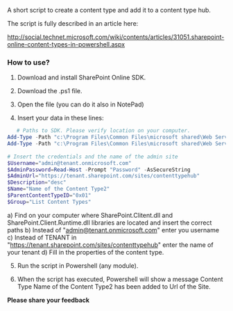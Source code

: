 A short script to create a content type and add it to a content type hub.

The script is fully described in an article here: 

http://social.technet.microsoft.com/wiki/contents/articles/31051.sharepoint-online-content-types-in-powershell.aspx

 

 

 

 

 

### How to use?



1. Download and install SharePoint Online SDK.

2. Download the .ps1 file.

3. Open the file (you can do it also in NotePad)

4. Insert your data in these lines:

 

 

```PowerShell
   # Paths to SDK. Please verify location on your computer. 
Add-Type -Path "c:\Program Files\Common Files\microsoft shared\Web Server Extensions\15\ISAPI\Microsoft.SharePoint.Client.dll"  
Add-Type -Path "c:\Program Files\Common Files\microsoft shared\Web Server Extensions\15\ISAPI\Microsoft.SharePoint.Client.Runtime.dll"  
 
# Insert the credentials and the name of the admin site 
$Username="admin@tenant.onmicrosoft.com" 
$AdminPassword=Read-Host -Prompt "Password" -AsSecureString 
$AdminUrl="https://tenant.sharepoint.com/sites/contenttypehub" 
$Description="desc" 
$Name="Name of the Content Type2" 
$ParentContentTypeID="0x01" 
$Group="List Content Types"
``` 
a) Find on your computer where SharePoint.Clitent.dll and SharePoint.Client.Runtime.dll libraries are located and insert the correct paths
b)  Instead of "admin@tenant.onmicrosoft.com" enter you username
c) Instead of TENANT in "https://tenant.sharepoint.com/sites/contenttypehub" enter the name of your tenant
d) Fill in the properties of the content type.
 

 

5. Run the script in Powershell (any module). 

6. When the script has executed, Powershell will show a message Content Type  Name of the Content Type2  has been added to Url of the Site.

 

 

 

 

<b>Please share your feedback </b>
